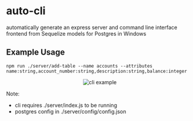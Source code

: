 # auto-cli
automatically generate an express server and command line interface frontend from Sequelize models for Postgres in Windows

## Example Usage
```
npm run ./server/add-table --name accounts --attributes name:string,account_number:string,description:string,balance:integer
```
<p align="center">
  <img src="https://github.com/evans-tim/auto-cli/assets/62822134/10b5a7a6-e0bd-46ff-a009-c23ef10e0361" alt="cli example"/>
</p>

Note: 
- cli requires ./server/index.js to be running
- postgres config in ./server/config/config.json
